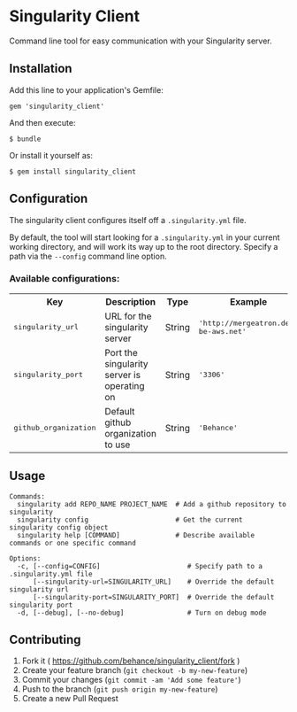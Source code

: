 # Singularity Client

Command line tool for easy communication with your Singularity server.

## Installation

Add this line to your application's Gemfile:

    gem 'singularity_client'

And then execute:

    $ bundle

Or install it yourself as:

    $ gem install singularity_client

## Configuration

The singularity client configures itself off a `.singularity.yml` file.

By default, the tool will start looking for a `.singularity.yml` in your current working directory,
and will work its way up to the root directory. Specify a path via the `--config` command line option.

### Available configurations:

<table>
  <tr>
    <th>Key</th>
    <th>Description</th>
    <th>Type</th>
    <th>Example</th>
  </tr>
  <tr>
    <td><tt>singularity_url</tt></td>
    <td>URL for the singularity server</td>
    <td>String</td>
    <td><tt>'http://mergeatron.dev-be-aws.net'</tt></td>
  </tr>
  <tr>
    <td><tt>singularity_port</tt></td>
    <td>Port the singularity server is operating on</td>
    <td>String</td>
    <td><tt>'3306'</tt></td>
  </tr>
  <tr>
    <td><tt>github_organization</tt></td>
    <td>Default github organization to use</td>
    <td>String</td>
    <td><tt>'Behance'</tt></td>
  </tr>
</table>

## Usage

```
Commands:
  singularity add REPO_NAME PROJECT_NAME  # Add a github repository to singularity
  singularity config                      # Get the current singularity config object
  singularity help [COMMAND]              # Describe available commands or one specific command

Options:
  -c, [--config=CONFIG]                      # Specify path to a .singularity.yml file
      [--singularity-url=SINGULARITY_URL]    # Override the default singularity url
      [--singularity-port=SINGULARITY_PORT]  # Override the default singularity port
  -d, [--debug], [--no-debug]                # Turn on debug mode

```

## Contributing

1. Fork it ( https://github.com/behance/singularity_client/fork )
2. Create your feature branch (`git checkout -b my-new-feature`)
3. Commit your changes (`git commit -am 'Add some feature'`)
4. Push to the branch (`git push origin my-new-feature`)
5. Create a new Pull Request
